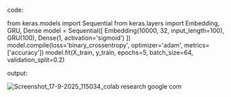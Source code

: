 code:

from keras.models import Sequential 
from keras.layers import Embedding, GRU, Dense 
model = Sequential([ 
Embedding(10000, 32, input_length=100), 
GRU(100), 
Dense(1, activation='sigmoid') 
]) 
model.compile(loss='binary_crossentropy', optimizer='adam', metrics=['accuracy']) 
model.fit(X_train, y_train, epochs=5, batch_size=64, validation_split=0.2)

output:

![Screenshot_17-9-2025_115034_colab research google com](https://github.com/user-attachments/assets/762b6eaa-3a35-4349-bc2c-acc2d2d57232)
